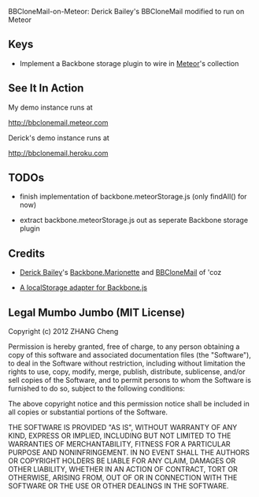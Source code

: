 BBCloneMail-on-Meteor: Derick Bailey's BBCloneMail modified to run on Meteor

## Keys

* Implement a Backbone storage plugin to wire in [Meteor](http://www.meteor.com)'s collection

## See It In Action

My demo instance runs at

http://bbclonemail.meteor.com

Derick's demo instance runs at

http://bbclonemail.heroku.com

## TODOs

* finish implementation of backbone.meteorStorage.js (only findAll() for now)

* extract backbone.meteorStorage.js out as seperate Backbone storage plugin

## Credits

* [Derick Bailey](http://derickbailey.lostechies.com/)'s [Backbone.Marionette](https://github.com/derickbailey/backbone.marionette) and [BBCloneMail](https://github.com/derickbailey/bbclonemail) of 'coz

* [A localStorage adapter for Backbone.js](https://github.com/jeromegn/Backbone.localStorage)

## Legal Mumbo Jumbo (MIT License)

Copyright (c) 2012 ZHANG Cheng

Permission is hereby granted, free of charge, to any person obtaining a copy of this software and associated documentation files (the "Software"), to deal in the Software without restriction, including without limitation the rights to use, copy, modify, merge, publish, distribute, sublicense, and/or sell copies of the Software, and to permit persons to whom the Software is furnished to do so, subject to the following conditions:

The above copyright notice and this permission notice shall be included in all copies or substantial portions of the Software.

THE SOFTWARE IS PROVIDED "AS IS", WITHOUT WARRANTY OF ANY KIND, EXPRESS OR IMPLIED, INCLUDING BUT NOT LIMITED TO THE WARRANTIES OF MERCHANTABILITY, FITNESS FOR A PARTICULAR PURPOSE AND NONINFRINGEMENT. IN NO EVENT SHALL THE AUTHORS OR COPYRIGHT HOLDERS BE LIABLE FOR ANY CLAIM, DAMAGES OR OTHER LIABILITY, WHETHER IN AN ACTION OF CONTRACT, TORT OR OTHERWISE, ARISING FROM, OUT OF OR IN CONNECTION WITH THE SOFTWARE OR THE USE OR OTHER DEALINGS IN THE SOFTWARE.
